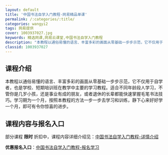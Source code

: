 ```yaml
---
layout: default
title: '中国书法自学入门教程-网易精品单课'
permalink: /:categories/:title/
categories: wangyi2
tags: 网易提供
cover: 1003937027.jpg
keywords: 精选网课,网易云课堂,中国书法自学入门教程
description: "本教程以通俗易懂的语言、丰富多彩的画面从零基础一步步示范，它不仅用于自学者，也是学校、短期培训班在教学中主要的学习教程。适合不同年龄段人学习，不管你是几岁小孩，还是事业有成的朋友，或者退休的"
classid: 1003937027
---
```


## 课程介绍

本教程以通俗易懂的语言、丰富多彩的画面从零基础一步步示范，它不仅用于自学者，也是学校、短期培训班在教学中主要的学习教程。适合不同年龄段人学习，不管你是几岁小孩，还是事业有成的朋友，或者退休的长辈都能快速掌握毛笔书法技巧。学习期为一个月，按照本教程的方法一步一步去学习和训练，静下心来好好学一个月，即可有令你惊喜的进步。

## 课程内容与报名入口

部分课程 **限时** 折扣中，课程内容详细介绍见：[中国书法自学入门教程-详情介绍](https://study.163.com/course/introduction/1003937027.htm?share=1&shareId=1025206652&utm_campaign=share&utm_medium=iphoneShare&utm_source=&utm_u=1025206652)

**优惠报名入口**：[中国书法自学入门教程-报名学习](https://study.163.com/course/introduction/1003937027.htm?share=1&shareId=1025206652&utm_campaign=share&utm_medium=iphoneShare&utm_source=&utm_u=1025206652)

